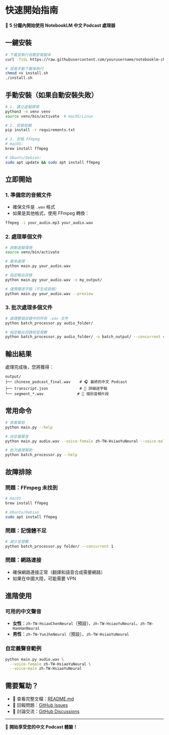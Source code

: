 # 快速開始指南

🚀 **5 分鐘內開始使用 NotebookLM 中文 Podcast 處理器**

## 一鍵安裝

```bash
# 下載並執行自動安裝腳本
curl -fsSL https://raw.githubusercontent.com/yourusername/notebooklm-chinese-podcast/main/install.sh | bash

# 或者手動下載後執行
chmod +x install.sh
./install.sh
```

## 手動安裝（如果自動安裝失敗）

```bash
# 1. 建立虛擬環境
python3 -m venv venv
source venv/bin/activate  # macOS/Linux

# 2. 安裝依賴
pip install -r requirements.txt

# 3. 安裝 FFmpeg
# macOS:
brew install ffmpeg

# Ubuntu/Debian:
sudo apt update && sudo apt install ffmpeg
```

## 立即開始

### 1. 準備您的音頻文件
- 確保文件是 `.wav` 格式
- 如果是其他格式，使用 FFmpeg 轉換：
```bash
ffmpeg -i your_audio.mp3 your_audio.wav
```

### 2. 處理單個文件

```bash
# 啟動虛擬環境
source venv/bin/activate

# 基本處理
python main.py your_audio.wav

# 指定輸出目錄
python main.py your_audio.wav -o my_output/

# 僅預覽逐字稿（不生成音頻）
python main.py your_audio.wav --preview
```

### 3. 批次處理多個文件

```bash
# 處理整個目錄中的所有 .wav 文件
python batch_processor.py audio_folder/

# 指定輸出目錄和並發數
python batch_processor.py audio_folder/ -o batch_output/ --concurrent 4
```

## 輸出結果

處理完成後，您將獲得：

```
output/
├── chinese_podcast_final.wav    # 🎧 最終的中文 Podcast
├── transcript.json              # 📄 詳細逐字稿
└── segment_*.wav               # 🎵 個別音頻片段
```

## 常用命令

```bash
# 查看幫助
python main.py --help

# 自定義聲音
python main.py audio.wav --voice-female zh-TW-HsiaoYuNeural --voice-male zh-TW-YunJheNeural

# 批次處理幫助
python batch_processor.py --help
```

## 故障排除

### 問題：FFmpeg 未找到
```bash
# macOS
brew install ffmpeg

# Ubuntu/Debian
sudo apt install ffmpeg
```

### 問題：記憶體不足
```bash
# 減少並發數
python batch_processor.py folder/ --concurrent 1
```

### 問題：網路連接
- 確保網路連接正常（翻譯和語音合成需要網路）
- 如果在中國大陸，可能需要 VPN

## 進階使用

### 可用的中文聲音
- **女性**：`zh-TW-HsiaoChenNeural`（預設）、`zh-TW-HsiaoYuNeural`、`zh-TW-HanHanNeural`
- **男性**：`zh-TW-YunJheNeural`（預設）、`zh-TW-HsiaoYuNeural`

### 自定義聲音範例
```bash
python main.py audio.wav \
  --voice-female zh-TW-HsiaoYuNeural \
  --voice-male zh-TW-HsiaoYuNeural
```

## 需要幫助？

- 📖 查看完整文檔：[README.md](README.md)
- 🐛 回報問題：[GitHub Issues](https://github.com/yourusername/notebooklm-chinese-podcast/issues)
- 💬 討論交流：[GitHub Discussions](https://github.com/yourusername/notebooklm-chinese-podcast/discussions)

---

🎉 **開始享受您的中文 Podcast 體驗！** 
